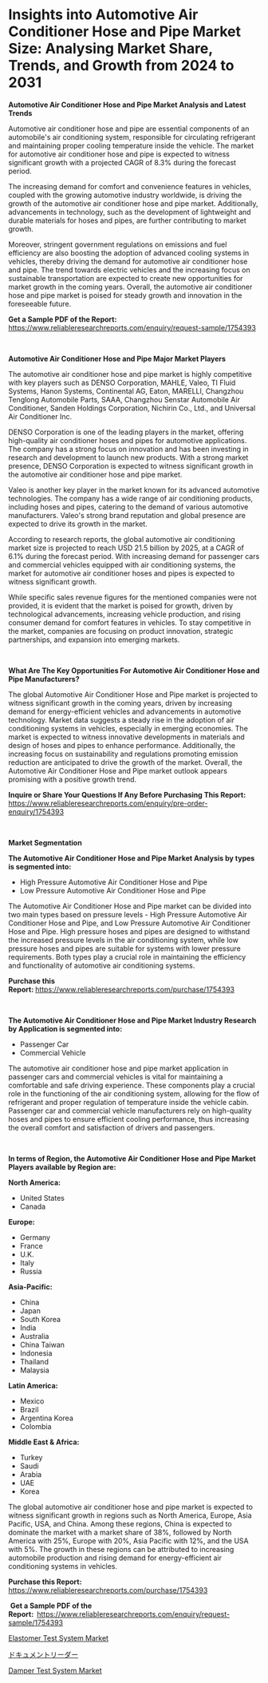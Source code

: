 <p><h1>Insights into Automotive Air Conditioner Hose and Pipe Market Size: Analysing Market Share, Trends, and Growth from 2024 to 2031</h1></p><p><strong>Automotive Air Conditioner Hose and Pipe Market Analysis and Latest Trends</strong></p>
<p><p>Automotive air conditioner hose and pipe are essential components of an automobile's air conditioning system, responsible for circulating refrigerant and maintaining proper cooling temperature inside the vehicle. The market for automotive air conditioner hose and pipe is expected to witness significant growth with a projected CAGR of 8.3% during the forecast period. </p><p>The increasing demand for comfort and convenience features in vehicles, coupled with the growing automotive industry worldwide, is driving the growth of the automotive air conditioner hose and pipe market. Additionally, advancements in technology, such as the development of lightweight and durable materials for hoses and pipes, are further contributing to market growth.</p><p>Moreover, stringent government regulations on emissions and fuel efficiency are also boosting the adoption of advanced cooling systems in vehicles, thereby driving the demand for automotive air conditioner hose and pipe. The trend towards electric vehicles and the increasing focus on sustainable transportation are expected to create new opportunities for market growth in the coming years. Overall, the automotive air conditioner hose and pipe market is poised for steady growth and innovation in the foreseeable future.</p></p>
<p><strong>Get a Sample PDF of the Report:&nbsp;</strong> <a href="https://www.reliableresearchreports.com/enquiry/request-sample/1754393">https://www.reliableresearchreports.com/enquiry/request-sample/1754393</a></p>
<p>&nbsp;</p>
<p><strong>Automotive Air Conditioner Hose and Pipe Major Market Players</strong></p>
<p><p>The automotive air conditioner hose and pipe market is highly competitive with key players such as DENSO Corporation, MAHLE, Valeo, TI Fluid Systems, Hanon Systems, Continental AG, Eaton, MARELLI, Changzhou Tenglong Automobile Parts, SAAA, Changzhou Senstar Automobile Air Conditioner, Sanden Holdings Corporation, Nichirin Co., Ltd., and Universal Air Conditioner Inc.</p><p>DENSO Corporation is one of the leading players in the market, offering high-quality air conditioner hoses and pipes for automotive applications. The company has a strong focus on innovation and has been investing in research and development to launch new products. With a strong market presence, DENSO Corporation is expected to witness significant growth in the automotive air conditioner hose and pipe market.</p><p>Valeo is another key player in the market known for its advanced automotive technologies. The company has a wide range of air conditioning products, including hoses and pipes, catering to the demand of various automotive manufacturers. Valeo's strong brand reputation and global presence are expected to drive its growth in the market.</p><p>According to research reports, the global automotive air conditioning market size is projected to reach USD 21.5 billion by 2025, at a CAGR of 6.1% during the forecast period. With increasing demand for passenger cars and commercial vehicles equipped with air conditioning systems, the market for automotive air conditioner hoses and pipes is expected to witness significant growth.</p><p>While specific sales revenue figures for the mentioned companies were not provided, it is evident that the market is poised for growth, driven by technological advancements, increasing vehicle production, and rising consumer demand for comfort features in vehicles. To stay competitive in the market, companies are focusing on product innovation, strategic partnerships, and expansion into emerging markets.</p></p>
<p>&nbsp;</p>
<p><strong>What Are The Key Opportunities For Automotive Air Conditioner Hose and Pipe Manufacturers?</strong></p>
<p><p>The global Automotive Air Conditioner Hose and Pipe market is projected to witness significant growth in the coming years, driven by increasing demand for energy-efficient vehicles and advancements in automotive technology. Market data suggests a steady rise in the adoption of air conditioning systems in vehicles, especially in emerging economies. The market is expected to witness innovative developments in materials and design of hoses and pipes to enhance performance. Additionally, the increasing focus on sustainability and regulations promoting emission reduction are anticipated to drive the growth of the market. Overall, the Automotive Air Conditioner Hose and Pipe market outlook appears promising with a positive growth trend.</p></p>
<p><strong>Inquire or Share Your Questions If Any Before Purchasing This Report:</strong> <a href="https://www.reliableresearchreports.com/enquiry/pre-order-enquiry/1754393">https://www.reliableresearchreports.com/enquiry/pre-order-enquiry/1754393</a></p>
<p>&nbsp;</p>
<p><strong>Market Segmentation</strong></p>
<p><strong>The Automotive Air Conditioner Hose and Pipe Market Analysis by types is segmented into:</strong></p>
<p><ul><li>High Pressure Automotive Air Conditioner Hose and Pipe</li><li>Low Pressure Automotive Air Conditioner Hose and Pipe</li></ul></p>
<p><p>The Automotive Air Conditioner Hose and Pipe market can be divided into two main types based on pressure levels - High Pressure Automotive Air Conditioner Hose and Pipe, and Low Pressure Automotive Air Conditioner Hose and Pipe. High pressure hoses and pipes are designed to withstand the increased pressure levels in the air conditioning system, while low pressure hoses and pipes are suitable for systems with lower pressure requirements. Both types play a crucial role in maintaining the efficiency and functionality of automotive air conditioning systems.</p></p>
<p><strong>Purchase this Report:&nbsp;</strong><a href="https://www.reliableresearchreports.com/purchase/1754393">https://www.reliableresearchreports.com/purchase/1754393</a></p>
<p>&nbsp;</p>
<p><strong>The Automotive Air Conditioner Hose and Pipe Market Industry Research by Application is segmented into:</strong></p>
<p><ul><li>Passenger Car</li><li>Commercial Vehicle</li></ul></p>
<p><p>The automotive air conditioner hose and pipe market application in passenger cars and commercial vehicles is vital for maintaining a comfortable and safe driving experience. These components play a crucial role in the functioning of the air conditioning system, allowing for the flow of refrigerant and proper regulation of temperature inside the vehicle cabin. Passenger car and commercial vehicle manufacturers rely on high-quality hoses and pipes to ensure efficient cooling performance, thus increasing the overall comfort and satisfaction of drivers and passengers.</p></p>
<p>&nbsp;</p>
<p><strong>In terms of Region, the Automotive Air Conditioner Hose and Pipe Market Players available by Region are:</strong></p>
<p>
    <p> <strong> North America: </strong>
        <ul>
            <li>United States</li>
            <li>Canada</li>
        </ul>
        </p> 
    <p> <strong> Europe: </strong>
        <ul>
            <li>Germany</li>
            <li>France</li>
            <li>U.K.</li>
            <li>Italy</li>
            <li>Russia</li>
        </ul>
        </p> 
    <p> <strong> Asia-Pacific: </strong>
        <ul>
            <li>China</li>
            <li>Japan</li>
            <li>South Korea</li>
            <li>India</li>
            <li>Australia</li>
            <li>China Taiwan</li>
            <li>Indonesia</li>
            <li>Thailand</li>
            <li>Malaysia</li>
        </ul>
        </p> 
    <p> <strong> Latin America: </strong>
        <ul>
            <li>Mexico</li>
            <li>Brazil</li>
            <li>Argentina Korea</li>
            <li>Colombia</li>
        </ul>
        </p> 
    <p> <strong> Middle East & Africa: </strong>
        <ul>
            <li>Turkey</li>
            <li>Saudi</li>
            <li>Arabia</li>
            <li>UAE</li>
            <li>Korea</li>
        </ul>
    </p>
    </p>
<p><p>The global automotive air conditioner hose and pipe market is expected to witness significant growth in regions such as North America, Europe, Asia Pacific, USA, and China. Among these regions, China is expected to dominate the market with a market share of 38%, followed by North America with 25%, Europe with 20%, Asia Pacific with 12%, and the USA with 5%. The growth in these regions can be attributed to increasing automobile production and rising demand for energy-efficient air conditioning systems in vehicles.</p></p>
<p><strong>Purchase this Report: </strong><a href="https://www.reliableresearchreports.com/purchase/1754393">https://www.reliableresearchreports.com/purchase/1754393</a></p>
<p>&nbsp;<strong>Get a Sample PDF of the Report:&nbsp;&nbsp;</strong><a href="https://www.reliableresearchreports.com/enquiry/request-sample/1754393">https://www.reliableresearchreports.com/enquiry/request-sample/1754393</a></p>
<p><strong></strong></p>
<p><p><a href="https://view.publitas.com/reportprime-1/elastomer-test-system-market-offers-provide-insightful-data-for-the-time-period-from-2023-to-2030-and-also-provide-analysis-based-on-application-type-and-region/">Elastomer Test System Market</a></p><p><a href="https://medium.com/@kaywitting1/%E3%83%89%E3%82%AD%E3%83%A5%E3%83%A1%E3%83%B3%E3%83%88%E3%83%AA%E3%83%BC%E3%83%80%E3%83%BC%E5%B8%82%E5%A0%B4-%E5%B8%82%E5%A0%B4%E3%82%B7%E3%82%A7%E3%82%A2-%E5%B8%82%E5%A0%B4%E5%8B%95%E5%90%91-%E3%81%8A%E3%82%88%E3%81%B3%E5%B0%86%E6%9D%A5%E3%81%AE%E6%88%90%E9%95%B7%E3%82%92%E6%8E%A2%E3%82%8B-71a7743a60a7">ドキュメントリーダー</a></p><p><a href="https://view.publitas.com/reportprime-1/damper-test-system-market-size-2023-2030-global-industrial-analysis-key-geographical-regions-market-share-top-key-players-product-types-and-forecast-research-report/">Damper Test System Market</a></p></p>
